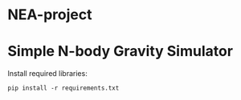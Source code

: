 # NEA-project
# Simple N-body Gravity Simulator

Install required libraries:

`pip install -r requirements.txt`
